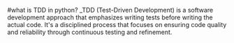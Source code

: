 #what is TDD in python?
_TDD (Test-Driven Development) is a software development approach that emphasizes writing tests before writing the actual code. It's a disciplined process that focuses on ensuring code quality and reliability through continuous testing and refinement.
